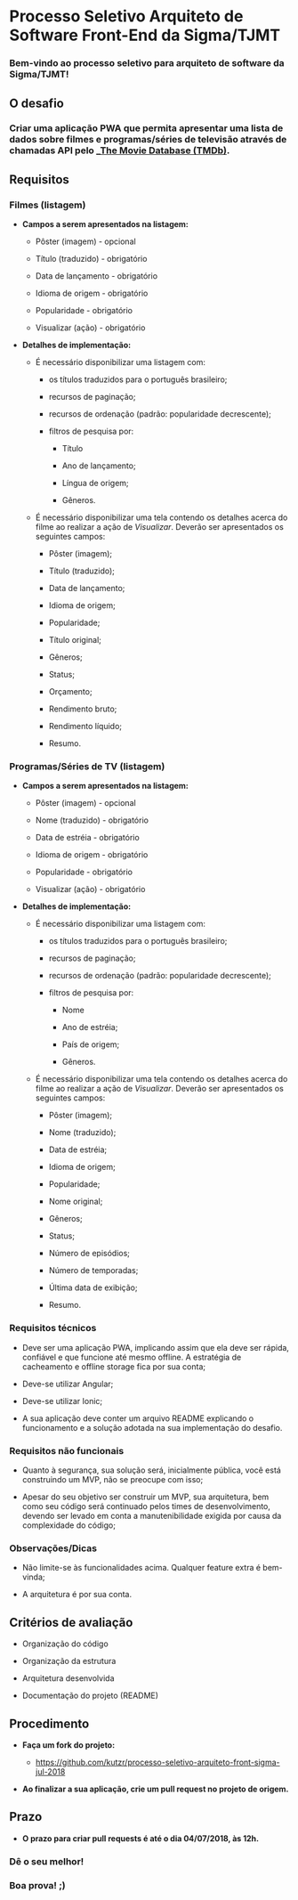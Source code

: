 # **Processo Seletivo Arquiteto de Software Front-End da Sigma/TJMT**

### **Bem-vindo ao processo seletivo para arquiteto de software da Sigma/TJMT!**

## **O desafio**

### **Criar uma aplicação PWA que permita apresentar uma lista de dados sobre filmes e programas/séries de televisão através de chamadas API pelo _[The Movie Database (TMDb)](https://www.themoviedb.org/documentation/api).**

## **Requisitos**

### **Filmes (listagem)**

* **Campos a serem apresentados na listagem:**

    * Pôster (imagem) - opcional

    * Título (traduzido) - obrigatório

    * Data de lançamento - obrigatório

    * Idioma de origem - obrigatório

    * Popularidade - obrigatório

    * Visualizar (ação) - obrigatório

* **Detalhes de implementação:**

    * É necessário disponibilizar uma listagem com:

        * os títulos traduzidos para o português brasileiro;

        * recursos de paginação;

        * recursos de ordenação (padrão: popularidade decrescente);

        * filtros de pesquisa por:

            * Título

            * Ano de lançamento;

            * Língua de origem;

            * Gêneros.

    * É necessário disponibilizar uma tela contendo os detalhes acerca do filme ao realizar a ação de *Visualizar*. Deverão ser apresentados os seguintes campos:

        * Pôster (imagem);

        * Título (traduzido);

        * Data de lançamento;

        * Idioma de origem;

        * Popularidade;

        * Título original;

        * Gêneros;

        * Status;

        * Orçamento;

        * Rendimento bruto;

        * Rendimento líquido;

        * Resumo.

### **Programas/Séries de TV (listagem)**

* **Campos a serem apresentados na listagem:**

    * Pôster (imagem) - opcional

    * Nome (traduzido) - obrigatório

    * Data de estréia - obrigatório

    * Idioma de origem - obrigatório

    * Popularidade - obrigatório

    * Visualizar (ação) - obrigatório

* **Detalhes de implementação:**

    * É necessário disponibilizar uma listagem com:

        * os títulos traduzidos para o português brasileiro;

        * recursos de paginação;

        * recursos de ordenação (padrão: popularidade decrescente);

        * filtros de pesquisa por:

            * Nome

            * Ano de estréia;

            * País de origem;

            * Gêneros.

    * É necessário disponibilizar uma tela contendo os detalhes acerca do filme ao realizar a ação de *Visualizar*. Deverão ser apresentados os seguintes campos:

        * Pôster (imagem);

        * Nome (traduzido);

        * Data de estréia;

        * Idioma de origem;

        * Popularidade;

        * Nome original;

        * Gêneros;

        * Status;

        * Número de episódios;

        * Número de temporadas;

        * Última data de exibição;

        * Resumo.

### **Requisitos técnicos**

* Deve ser uma aplicação PWA, implicando assim que ela deve ser rápida, confiável e que funcione até mesmo offline. A estratégia de cacheamento e offline storage fica por sua conta;

* Deve-se utilizar Angular;

* Deve-se utilizar Ionic;

* A sua aplicação deve conter um arquivo README explicando o funcionamento e a solução adotada na sua implementação do desafio.

### **Requisitos não funcionais**

* Quanto à segurança, sua solução será, inicialmente pública, você está construindo um MVP, não se preocupe com isso;

* Apesar do seu objetivo ser construir um MVP, sua arquitetura, bem como seu código será continuado pelos times de desenvolvimento, devendo ser levado em conta a manutenibilidade exigida por causa da complexidade do código;

### **Observações/Dicas**

* Não limite-se às funcionalidades acima. Qualquer feature extra é bem-vinda;

* A arquitetura é por sua conta.

## **Critérios de avaliação**

* Organização do código

* Organização da estrutura

* Arquitetura desenvolvida

* Documentação do projeto (README)

## **Procedimento**

* **Faça um fork do projeto:**

    * https://github.com/kutzr/processo-seletivo-arquiteto-front-sigma-jul-2018

* **Ao finalizar a sua aplicação, crie um pull request no projeto de origem.**

## **Prazo**

* **O prazo para criar pull requests é até o dia 04/07/2018, às 12h.**

### **Dê o seu melhor!**

### **Boa prova! ;)**

